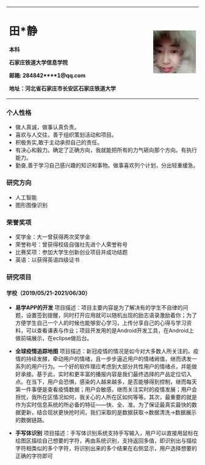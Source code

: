 
<table border="0">
  <tr>
    <td width="75%">
      <h1>田*静</h1>
      <p><b>本科</b></p>
      <p><b>石家庄铁道大学信息学院</b></p>
      <p><b>邮箱: 284842****1@qq.com</b></p>
      <p><b>地址：河北省石家庄市长安区石家庄铁道大学</b></p>
    </td>
    <td width="25%">
      <img src="/tian.jpg" width="100%">    
    </td>
  </tr>
</table>


### 个人性格
- 做人真诚，做事认真负责。
- 喜欢与人交往，善于组织策划活动和项目。
- 积极务实,敢于主动承担自己的责任。
- 有决心和毅力。确定了正确方向，我就能把所有的力气砸向那个方向。有执行能力。
- 勤奋,善于学习自己感兴趣的知识和事物。做事喜欢列个计划，分出轻重缓急。


### 研究方向
  - 人工智能  
  - 图形图像识别
  
### 荣誉奖项
  - 奖学金：大一曾获得两次奖学金
  - 荣誉称号：曾获得校级自强社先进个人荣誉称号
  - 比赛奖项：参加大学生创新创业项目并成功结题  
  - 英语：以获得英语四级证书
  
### 研究项目
#### 学校（2019/05/21-2021/06/30）
  - **易学APP的开发**
  项目描述：项目主要内容是为了解决有的学生不自律的问题，设置签到提醒，同时打开应用就可以随机出现的励志语录激励着你；为了方便学生自己一个人的时候也能够安心学习，上传分享自己的心得与学习资料，可以查看课表与作业；项目开发用的是Android开发工具，在Android上做前端展示，在eclipse做后台。
  
  - **全球疫情追踪地图**
  项目描述：新冠疫情的情况是如今对大多数人所关注的。疫情的持续发酵，牵动用户的情绪，且一步步逼近用户的情绪阙值，继而诱发一系列的用户行为。一个好的软件理应考虑到大部分共性用户的情绪点，并能做好承接。基于此，实时和更丰富的播报内容是我们最终选择的产品定位切入点。在当下，用户会恐惧，感染的人越来越多，是否能够得到控制，继而每天第一件事便是查看疫情数据；用户会敏感，继而关注实时的疫情发展；用户会担忧，我所在区情况如何，我关心的人所在区如何等等。其次，最重要的就是作为实时信息系统的所必备的特征——快、全、准。为了保证最真实最快的数据更新，结合现状更快抢时间，我们采取的是数据获取->数据清洗->数据展示的数据链路。
  
  - **手写体识别**
  项目描述：手写体识别系统支持手写输入，用户可以直接用鼠标在绘图区描绘自己想要的字符，再由系统识别，支持返回多值，即识别出与描绘字符相类似的多个字符，将识别出来的多个结果在右侧显示，用户选择想要的正确的字符即可
